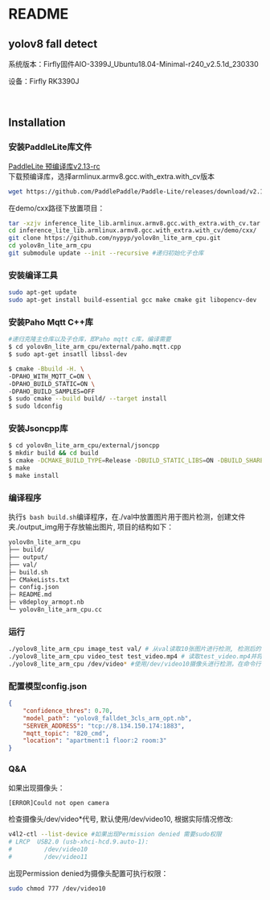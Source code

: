 # README

## yolov8 fall detect

系统版本：Firfly固件AIO-3399J_Ubuntu18.04-Minimal-r240_v2.5.1d_230330

设备：Firfly RK3390J

‍

## Installation

### 安装PaddleLite库文件

[PaddleLite 预编译库v2.13-rc](https://github.com/PaddlePaddle/Paddle-Lite/releases/tag/v2.13-rc)  
下载预编译库，选择armlinux.armv8.gcc.with_extra.with_cv版本

```bash
wget https://github.com/PaddlePaddle/Paddle-Lite/releases/download/v2.13-rc/inference_lite_lib.armlinux.armv8.gcc.with_extra.with_cv.tar.gz
```

在demo/cxx路径下放置项目：

```bash
tar -xzjv inference_lite_lib.armlinux.armv8.gcc.with_extra.with_cv.tar.gz
cd inference_lite_lib.armlinux.armv8.gcc.with_extra.with_cv/demo/cxx/
git clone https://github.com/nypyp/yolov8n_lite_arm_cpu.git
cd yolov8n_lite_arm_cpu
git submodule update --init --recursive #递归初始化子仓库
```

### 安装编译工具

```bash
sudo apt-get update
sudo apt-get install build-essential gcc make cmake git libopencv-dev 
```

### 安装Paho Mqtt C++库

```bash
#递归克隆主仓库以及子仓库，即Paho mqtt c库，编译需要
$ cd yolov8n_lite_arm_cpu/external/paho.mqtt.cpp
$ sudo apt-get insatll libssl-dev

$ cmake -Bbuild -H. \
-DPAHO_WITH_MQTT_C=ON \
-DPAHO_BUILD_STATIC=ON \
-DPAHO_BUILD_SAMPLES=OFF
$ sudo cmake --build build/ --target install  
$ sudo ldconfig
```

### 安装Jsoncpp库

```bash
$ cd yolov8n_lite_arm_cpu/external/jsoncpp
$ mkdir build && cd build
$ cmake -DCMAKE_BUILD_TYPE=Release -DBUILD_STATIC_LIBS=ON -DBUILD_SHARED_LIBS=OFF -DARCHIVE_INSTALL_DIR=. -G "Unix Makefiles" ..
$ make
$ make install
```

### 编译程序

执行`$ bash build.sh`编译程序，在./val中放置图片用于图片检测，创建文件夹./output_img用于存放输出图片, 项目的结构如下：

```bash
yolov8n_lite_arm_cpu
├── build/
├── output/
├── val/
├─ build.sh
├─ CMakeLists.txt
├─ config.json
├─ README.md
├─ v8deploy_armopt.nb
└─ yolov8n_lite_arm_cpu.cc
```

### 运行

```bash
./yolov8_lite_arm_cpu image_test val/ # 从val读取10张图片进行检测, 检测后的图片保存在output中
./yolov8_lite_arm_cpu video_test test_video.mp4 # 读取test_video.mp4并将输出的视频保存在output中
./yolov8_lite_arm_cpu /dev/video* #使用/dev/video10摄像头进行检测，在命令行中显示检测参数，并在ouput中将当前检测帧保存为Camfram_yolov8n_lite_falldetect.jpg
```

### 配置模型config.json

```json
{
    "confidence_thres": 0.70,
    "model_path": "yolov8_falldet_3cls_arm_opt.nb",
    "SERVER_ADDRESS": "tcp://8.134.150.174:1883",
    "mqtt_topic": "820_cmd",
    "location": "apartment:1 floor:2 room:3"
}
```

### Q&A

如果出现摄像头：

```bash
[ERROR]Could not open camera
```

检查摄像头/dev/video*代号, 默认使用/dev/video10, 根据实际情况修改:

```bash
v4l2-ctl --list-device #如果出现Permission denied 需要sudo权限
# LRCP  USB2.0 (usb-xhci-hcd.9.auto-1):
#         /dev/video10
#         /dev/video11
```

出现Permission denied为摄像头配置可执行权限：

```bash
sudo chmod 777 /dev/video10
```
